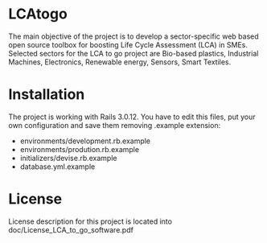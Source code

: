 # LCAtogo

The main objective of the project is to develop a sector-specific web based open source toolbox for boosting Life Cycle Assessment (LCA) in SMEs. Selected sectors for the LCA to go project are Bio-based plastics, Industrial Machines, Electronics, Renewable energy, Sensors, Smart Textiles.

# Installation

The project is working with Rails 3.0.12. 
You have to edit this files, put your own configuration and save them removing .example extension:
- environments/development.rb.example
- environments/prodution.rb.example
- initializers/devise.rb.example
- database.yml.example

# License

License description for this project is located into doc/License_LCA_to_go_software.pdf